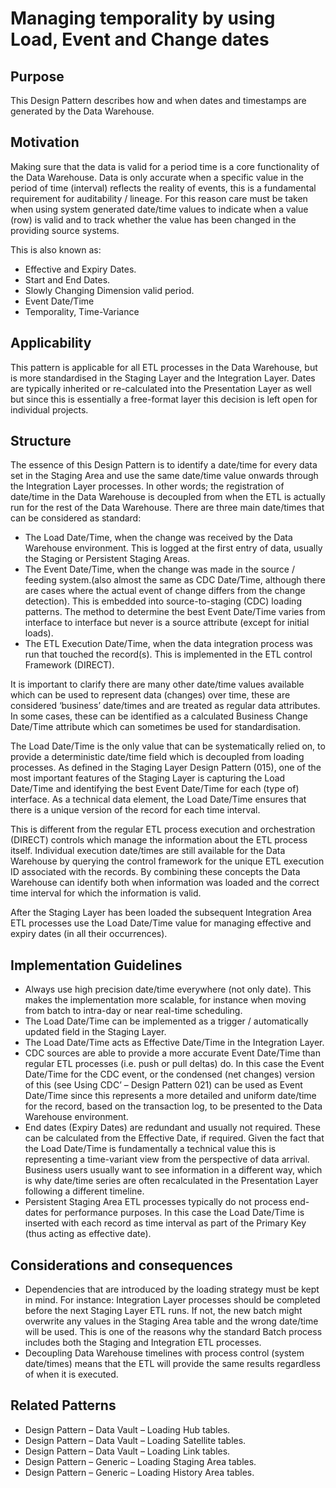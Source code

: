 # Managing temporality by using Load, Event and Change dates

## Purpose
This Design Pattern describes how and when dates and timestamps are generated by the Data Warehouse.

## Motivation
Making sure that the data is valid for a period time is a core functionality of the Data Warehouse. Data is only accurate when a specific value in the period of time (interval) reflects the reality of events, this is a fundamental requirement for auditability / lineage. For this reason care must be taken when using system generated date/time values to indicate when a value (row) is valid and to track whether the value has been changed in the providing source systems.

This is also known as:
* Effective and Expiry Dates.
* Start and End Dates.
* Slowly Changing Dimension valid period.
* Event Date/Time
* Temporality, Time-Variance

## Applicability
This pattern is applicable for all ETL processes in the Data Warehouse, but is more standardised in the Staging Layer and the Integration Layer. Dates are typically inherited or re-calculated into the Presentation Layer as well but since this is essentially a free-format layer this decision is left open for individual projects.

## Structure
The essence of this Design Pattern is to identify a date/time for every data set in the Staging Area and use the same date/time value onwards through the Integration Layer processes. In other words; the registration of date/time in the Data Warehouse is decoupled from when the ETL is actually run for the rest of the Data Warehouse. There are three main date/times that can be considered as standard:
* The Load Date/Time, when the change was received by the Data Warehouse environment. This is logged at the first entry of data, usually the Staging or Persistent Staging Areas.
* The Event Date/Time, when the change was made in the source / feeding system.(also almost the same as CDC Date/Time, although there are cases where the actual event of change differs from the change detection). This is embedded into source-to-staging (CDC) loading patterns. The method to determine the best Event Date/Time varies from interface to interface but never is a source attribute (except for initial loads).
* The ETL Execution Date/Time, when the data integration process was run that touched the record(s). This is implemented in the ETL control Framework (DIRECT).

It is important to clarify there are many other date/time values available which can be used to represent data (changes) over time, these are considered ‘business’ date/times and are treated as regular data attributes. In some cases, these can be identified as a calculated Business Change Date/Time attribute which can sometimes be used for standardisation.

The Load Date/Time is the only value that can be systematically relied on, to provide a deterministic date/time field which is decoupled from loading processes.
As defined in the Staging Layer Design Pattern (015), one of the most important features of the Staging Layer is capturing the Load Date/Time and identifying the best Event Date/Time for each (type of) interface. As a technical data element, the Load Date/Time ensures that there is a unique version of the record for each time interval.

This is different from the regular ETL process execution and orchestration (DIRECT) controls which manage the information about the ETL process itself. Individual execution date/times are still available for the Data Warehouse by querying the control framework for the unique ETL execution ID associated with the records.  By combining these concepts the Data Warehouse can identify both when information was loaded and the correct time interval for which the information is valid.

After the Staging Layer has been loaded the subsequent Integration Area ETL processes use the Load Date/Time value for managing effective and expiry dates (in all their occurrences).

## Implementation Guidelines
* Always use high precision date/time everywhere (not only date). This makes the implementation more scalable, for instance when moving from batch to intra-day or near real-time scheduling.
* The Load Date/Time can be implemented as a trigger / automatically updated field in the Staging Layer.
* The Load Date/Time acts as Effective Date/Time in the Integration Layer.
* CDC sources are able to provide a more accurate Event Date/Time than regular ETL processes (i.e. push or pull deltas) do. In this case the Event Date/Time for the CDC event, or the condensed (net changes) version of this (see Using CDC’ – Design Pattern 021) can be used as Event Date/Time since this represents a more detailed and uniform date/time for the record, based on the transaction log, to be presented to the Data Warehouse environment.
* End dates (Expiry Dates) are redundant and usually not required. These can be calculated from the Effective Date, if required. Given the fact that the Load Date/Time is fundamentally a technical value this is representing a time-variant view from the perspective of data arrival. Business users usually want to see information in a different way, which is why date/time series are often recalculated in the Presentation Layer following a different timeline.
* Persistent Staging Area ETL processes typically do not process end-dates for performance purposes. In this case the Load Date/Time is inserted with each record as time interval as part of the Primary Key (thus acting as effective date).

## Considerations and consequences
* Dependencies that are introduced by the loading strategy must be kept in mind. For instance: Integration Layer processes should be completed before the next Staging Layer ETL runs. If not, the new batch might overwrite any values in the Staging Area table and the wrong date/time will be used. This is one of the reasons why the standard Batch process includes both the Staging and Integration ETL processes.
* Decoupling Data Warehouse timelines with process control (system date/times) means that the ETL will provide the same results regardless of when it is executed.

## Related Patterns
* Design Pattern – Data Vault – Loading Hub tables.
* Design Pattern – Data Vault – Loading Satellite tables.
* Design Pattern – Data Vault – Loading Link tables.
* Design Pattern – Generic – Loading Staging Area tables.
* Design Pattern – Generic – Loading History Area tables.

